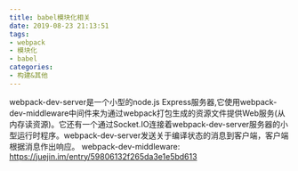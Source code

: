 ```yaml
---
title: babel模块化相关
date: 2019-08-23 21:13:51
tags: 
- webpack
- 模块化
- babel
categories: 
- 构建&其他
---
```

webpack-dev-server是一个小型的node.js Express服务器,它使用webpack-dev-middleware中间件来为通过webpack打包生成的资源文件提供Web服务(从内存读资源)。它还有一个通过Socket.IO连接着webpack-dev-server服务器的小型运行时程序。webpack-dev-server发送关于编译状态的消息到客户端，客户端根据消息作出响应。
webpack-dev-middleware: https://juejin.im/entry/59806132f265da3e1e5bd613